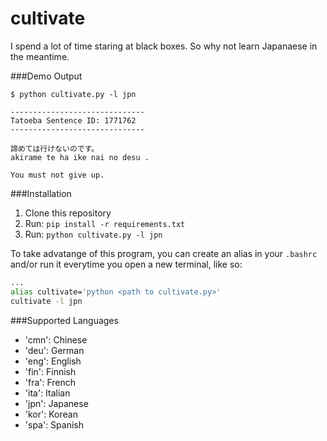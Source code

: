 cultivate
=========

I spend a lot of time staring at black boxes.
So why not learn Japanaese in the meantime.

###Demo Output
```
$ python cultivate.py -l jpn

------------------------------
Tatoeba Sentence ID: 1771762
------------------------------

諦めては行けないのです。
akirame te ha ike nai no desu .

You must not give up.

```

###Installation
1. Clone this repository
2. Run: `pip install -r requirements.txt`
3. Run: `python cultivate.py -l jpn`

To take advatange of this program, you can create
an alias in your `.bashrc` and/or run it everytime
you open a new terminal, like so:

```bash
...
alias cultivate='python <path to cultivate.py>'
cultivate -l jpn
```

###Supported Languages
- 'cmn': Chinese
- 'deu': German
- 'eng': English
- 'fin': Finnish
- 'fra': French
- 'ita': Italian
- 'jpn': Japanese
- 'kor': Korean
- 'spa': Spanish
